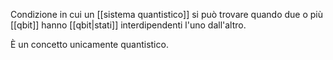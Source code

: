 Condizione in cui un [[sistema quantistico]] si può trovare quando due o più [[qbit]] hanno [[qbit|stati]] interdipendenti l'uno dall'altro.

È un concetto unicamente quantistico.